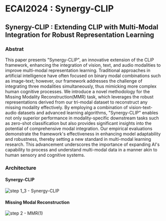 # ECAI2024 : Synergy-CLIP

##  Synergy-CLIP : Extending CLIP with Multi-Modal Integration for Robust Representation Learning

### Abstrat

This paper presents "Synergy-CLIP", an innovative extension of the CLIP framework, enhancing the integration of vision, text, and audio modalities to improve multi-modal representation learning. Traditional approaches in artificial intelligence have often focused on binary modal combinations such as image-text; however, our framework addresses the challenge of integrating three modalities simultaneously, thus mimicking more complex human cognitive processes. We introduce a novel methodology for the Missing Modality Reconstruction(MMR) task, which leverages the robust representations derived from our tri-modal dataset to reconstruct any missing modality effectively. By employing a combination of vision-text-audio datasets and advanced learning algorithms, "Synergy-CLIP" enables not only superior performance in modality-specific downstream tasks such as zero-shot classification but also provides significant insights into the potential of comprehensive modal integration. Our empirical evaluations demonstrate the framework's effectiveness in enhancing model adaptability and robustness, thereby setting a new standard in multi-modal learning research. This advancement underscores the importance of expanding AI's capability to process and understand multi-modal data in a manner akin to human sensory and cognitive systems.

### Architecture

#### Synergy-CLIP

![step 1_3 - Synergy-CLIP](https://github.com/JoSangYeon/ECAI2024-Synergy-CLIP/assets/28241676/b6f812d9-121a-4045-a674-5e85af31385c)

#### Missing Modal Reconstruction

![step 2 - MMR(1)](https://github.com/JoSangYeon/ECAI2024-Synergy-CLIP/assets/28241676/d0f5ab58-43de-4bb7-9f7a-c43207134cce)

